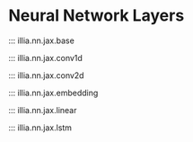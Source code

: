 # Neural Network Layers

::: illia.nn.jax.base

::: illia.nn.jax.conv1d

::: illia.nn.jax.conv2d

::: illia.nn.jax.embedding

::: illia.nn.jax.linear

::: illia.nn.jax.lstm
